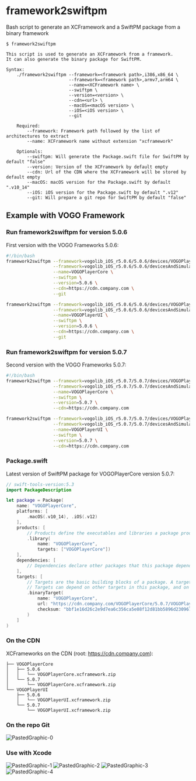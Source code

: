 # framework2swiftpm
Bash script to generate an XCFramework and a SwiftPM package from a binary framework

```
$ framework2swiftpm

This script is used to generate an XCFramework from a framework.
It can also generate the binary package for SwiftPM.

Syntax:
    ./framework2swiftpm --framework=<framework path>,i386,x86_64 \
                        --framework=<framework path>,armv7,arm64 \
                        --name=<XCFramework name> \
                        --swiftpm \
                        --version=<version> \
                        --cdn=<url> \
                        --macOS=<macOS version> \
                        --iOS=<iOS version> \
                        --git

    Required:
        --framework: Framework path followed by the list of architectures to extract
        --name: XCFramework name without extension "xcframework"

    Optionals:
        --swiftpm: Will generate the Package.swift file for SwiftPM by default "false"
        --version: Version of the XCFramework by default empty
        --cdn: Url of the CDN where the XCFramework will be stored by default empty
        --macOS: macOS version for the Package.swift by default ".v10_14"
        --iOS: iOS version for the Package.swift by default ".v12"
        --git: Will prepare a git repo for SwiftPM by default "false"

```
## Example with VOGO Framework

### Run framework2swiftpm for version 5.0.6
First version with the VOGO Frameworks 5.0.6:
```bash
#!/bin/bash
framework2swiftpm --framework=vogolib_iOS_r5.0.6/5.0.6/devices/VOGOPlayerCore.framework,armv7,arm64 \
                  --framework=vogolib_iOS_r5.0.6/5.0.6/devicesAndSimulator/VOGOPlayerCore.framework,i386,x86_64 \
                  --name=VOGOPlayerCore \
                  --swiftpm \
                  --version=5.0.6 \
                  --cdn=https://cdn.company.com \
                  --git

framework2swiftpm --framework=vogolib_iOS_r5.0.6/5.0.6/devices/VOGOPlayerUI.framework,armv7,arm64 \
                  --framework=vogolib_iOS_r5.0.6/5.0.6/devicesAndSimulator/VOGOPlayerUI.framework,i386,x86_64 \
                  --name=VOGOPlayerUI \
                  --swiftpm \
                  --version=5.0.6 \
                  --cdn=https://cdn.company.com \
                  --git
```
### Run framework2swiftpm for version 5.0.7
Second version with the VOGO Frameworks 5.0.7:
```bash
#!/bin/bash
framework2swiftpm --framework=vogolib_iOS_r5.0.7/5.0.7/devices/VOGOPlayerCore.framework,armv7,arm64 \
                  --framework=vogolib_iOS_r5.0.7/5.0.7/devicesAndSimulator/VOGOPlayerCore.framework,i386,x86_64 \
                  --name=VOGOPlayerCore \
                  --swiftpm \
                  --version=5.0.7 \
                  --cdn=https://cdn.company.com 

framework2swiftpm --framework=vogolib_iOS_r5.0.7/5.0.7/devices/VOGOPlayerUI.framework,armv7,arm64 \
                  --framework=vogolib_iOS_r5.0.7/5.0.7/devicesAndSimulator/VOGOPlayerUI.framework,i386,x86_64 \
                  --name=VOGOPlayerUI \
                  --swiftpm \
                  --version=5.0.7 \
                  --cdn=https://cdn.company.com 
```
### Package.swift
Latest version of SwiftPM package for VOGOPlayerCore version 5.0.7:
```swift
// swift-tools-version:5.3
import PackageDescription

let package = Package(
    name: "VOGOPlayerCore",
    platforms: [
        .macOS(.v10_14), .iOS(.v12)
    ],
    products: [
        // Products define the executables and libraries a package produces, and make them visible to other packages.
        .library(
            name: "VOGOPlayerCore",
            targets: ["VOGOPlayerCore"])
    ],
    dependencies: [
        // Dependencies declare other packages that this package depends on.
    ],
    targets: [
        // Targets are the basic building blocks of a package. A target can define a module or a test suite.
        // Targets can depend on other targets in this package, and on products in packages this package depends on.
        .binaryTarget(
            name: "VOGOPlayerCore",
            url: "https://cdn.company.com/VOGOPlayerCore/5.0.7/VOGOPlayerCore.xcframework.zip",
            checksum: "bbf1e16d26c2e9d7ea6c356ca5e08f12d81bb5896d2309677f2c79b08cbdf9a4"
        )
    ]
)
```
### On the CDN
XCFrameworks on the CDN (root: https://cdn.company.com):
```
├── VOGOPlayerCore
│   ├── 5.0.6
│   │   └── VOGOPlayerCore.xcframework.zip
│   └── 5.0.7
│       └── VOGOPlayerCore.xcframework.zip
└── VOGOPlayerUI
    ├── 5.0.6
    │   └── VOGOPlayerUI.xcframework.zip
    └── 5.0.7
        └── VOGOPlayerUI.xcframework.zip
```

### On the repo Git
![PastedGraphic-0](https://user-images.githubusercontent.com/1082222/100499199-e0edb780-3167-11eb-996f-7d2c0715303c.png)

### Use with Xcode
![PastedGraphic-1](https://user-images.githubusercontent.com/1082222/100499252-4346b800-3168-11eb-84f3-c62081497267.png)
![PastedGraphic-2](https://user-images.githubusercontent.com/1082222/100499255-522d6a80-3168-11eb-88fa-7a4aecd7a2b3.png)
![PastedGraphic-3](https://user-images.githubusercontent.com/1082222/100499302-b6e8c500-3168-11eb-9c58-b22cee67475e.png)
![PastedGraphic-4](https://user-images.githubusercontent.com/1082222/100499340-0e873080-3169-11eb-86d6-6477220c6d57.png)
